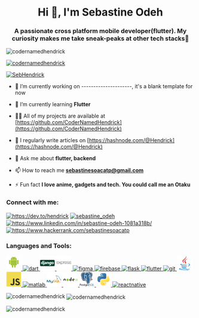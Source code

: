 <h1 align="center">Hi 👋, I'm Sebastine Odeh</h1>
<h3 align="center">A passionate cross platform mobile developer(flutter). My curiosity makes me take sneak-peaks at other tech stacks👀</h3>

<p align="left"> <img src="https://komarev.com/ghpvc/?username=codernamedhendrick&label=Profile%20views&color=0e75b6&style=flat" alt="codernamedhendrick" /> </p>

<p align="left"> <a href="https://github.com/ryo-ma/github-profile-trophy"><img src="https://github-profile-trophy.vercel.app/?username=codernamedhendrick" alt="codernamedhendrick" /></a> </p>

<p align="left"> <a href="https://twitter.com/SebHendrick" target="blank"><img src="https://img.shields.io/twitter/follow/SebHendrick?logo=twitter&style=for-the-badge" alt="SebHendrick" /></a> </p>

- 🔭 I’m currently working on ---------------------, it's a blank template for now

- 🌱 I’m currently learning **Flutter**

- 👨‍💻 All of my projects are available at [https://github.com/CoderNamedHendrick](https://github.com/CoderNamedHendrick)

- 📝 I regularly write articles on [https://hashnode.com/@Hendrick](https://hashnode.com/@Hendrick)

- 💬 Ask me about **flutter, backend**

- 📫 How to reach me **sebastinesoacatp@gmail.com**

- ⚡ Fun fact **I love anime, gadgets and tech. You could call me an Otaku**

<h3 align="left">Connect with me:</h3>
<p align="left">
<a href="https://dev.to/https://dev.to/hendrick" target="blank"><img align="center" src="https://cdn.jsdelivr.net/npm/simple-icons@3.0.1/icons/dev-dot-to.svg" alt="https://dev.to/hendrick" height="30" width="40" /></a>
<a href="https://twitter.com/sebastine_odeh" target="blank"><img align="center" src="https://raw.githubusercontent.com/rahuldkjain/github-profile-readme-generator/master/src/images/icons/Social/twitter.svg" alt="sebastine_odeh" height="30" width="40" /></a>
<a href="https://linkedin.com/in/https://www.linkedin.com/in/sebastine-odeh-1081a318b/" target="blank"><img align="center" src="https://raw.githubusercontent.com/rahuldkjain/github-profile-readme-generator/master/src/images/icons/Social/linked-in-alt.svg" alt="https://www.linkedin.com/in/sebastine-odeh-1081a318b/" height="30" width="40" /></a>
<a href="https://www.hackerrank.com/https://www.hackerrank.com/sebastinesoacatp" target="blank"><img align="center" src="https://raw.githubusercontent.com/rahuldkjain/github-profile-readme-generator/master/src/images/icons/Social/hackerrank.svg" alt="https://www.hackerrank.com/sebastinesoacatp" height="30" width="40" /></a>
</p>

<h3 align="left">Languages and Tools:</h3>
<p align="left"> <a href="https://developer.android.com" target="_blank"> <img src="https://raw.githubusercontent.com/devicons/devicon/master/icons/android/android-original-wordmark.svg" alt="android" width="40" height="40"/> </a> <a href="https://dart.dev" target="_blank"> <img src="https://www.vectorlogo.zone/logos/dartlang/dartlang-icon.svg" alt="dart" width="40" height="40"/> </a> <a href="https://www.djangoproject.com/" target="_blank"> <img src="https://raw.githubusercontent.com/devicons/devicon/master/icons/django/django-original.svg" alt="django" width="40" height="40"/> </a> <a href="https://expressjs.com" target="_blank"> <img src="https://raw.githubusercontent.com/devicons/devicon/master/icons/express/express-original-wordmark.svg" alt="express" width="40" height="40"/> </a> <a href="https://www.figma.com/" target="_blank"> <img src="https://www.vectorlogo.zone/logos/figma/figma-icon.svg" alt="figma" width="40" height="40"/> </a> <a href="https://firebase.google.com/" target="_blank"> <img src="https://www.vectorlogo.zone/logos/firebase/firebase-icon.svg" alt="firebase" width="40" height="40"/> </a> <a href="https://flask.palletsprojects.com/" target="_blank"> <img src="https://www.vectorlogo.zone/logos/pocoo_flask/pocoo_flask-icon.svg" alt="flask" width="40" height="40"/> </a> <a href="https://flutter.dev" target="_blank"> <img src="https://www.vectorlogo.zone/logos/flutterio/flutterio-icon.svg" alt="flutter" width="40" height="40"/> </a> <a href="https://git-scm.com/" target="_blank"> <img src="https://www.vectorlogo.zone/logos/git-scm/git-scm-icon.svg" alt="git" width="40" height="40"/> </a> <a href="https://www.java.com" target="_blank"> <img src="https://raw.githubusercontent.com/devicons/devicon/master/icons/java/java-original.svg" alt="java" width="40" height="40"/> </a> <a href="https://developer.mozilla.org/en-US/docs/Web/JavaScript" target="_blank"> <img src="https://raw.githubusercontent.com/devicons/devicon/master/icons/javascript/javascript-original.svg" alt="javascript" width="40" height="40"/> </a> <a href="https://www.mathworks.com/" target="_blank"> <img src="https://upload.wikimedia.org/wikipedia/commons/2/21/Matlab_Logo.png" alt="matlab" width="40" height="40"/> </a> <a href="https://www.mysql.com/" target="_blank"> <img src="https://raw.githubusercontent.com/devicons/devicon/master/icons/mysql/mysql-original-wordmark.svg" alt="mysql" width="40" height="40"/> </a> <a href="https://nodejs.org" target="_blank"> <img src="https://raw.githubusercontent.com/devicons/devicon/master/icons/nodejs/nodejs-original-wordmark.svg" alt="nodejs" width="40" height="40"/> </a> <a href="https://www.postgresql.org" target="_blank"> <img src="https://raw.githubusercontent.com/devicons/devicon/master/icons/postgresql/postgresql-original-wordmark.svg" alt="postgresql" width="40" height="40"/> </a> <a href="https://www.python.org" target="_blank"> <img src="https://raw.githubusercontent.com/devicons/devicon/master/icons/python/python-original.svg" alt="python" width="40" height="40"/> </a> <a href="https://reactnative.dev/" target="_blank"> <img src="https://reactnative.dev/img/header_logo.svg" alt="reactnative" width="40" height="40"/> </a> </p>

<p><img align="left" src="https://github-readme-stats.vercel.app/api/top-langs?username=codernamedhendrick&show_icons=true&locale=en&layout=compact" alt="codernamedhendrick" /></p>

<p>&nbsp;<img align="center" src="https://github-readme-stats.vercel.app/api?username=codernamedhendrick&show_icons=true&locale=en" alt="codernamedhendrick" /></p>

<p><img align="center" src="https://github-readme-streak-stats.herokuapp.com/?user=codernamedhendrick&" alt="codernamedhendrick" /></p>

